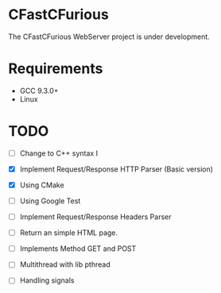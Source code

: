 # CFastCFurious

The CFastCFurious WebServer project is under development.

# Requirements

- GCC 9.3.0+
- Linux

# TODO

 - [ ] Change to C++ syntax I
 - [x] Implement Request/Response HTTP Parser (Basic version)
 - [x] Using CMake
 - [ ] Using Google Test
 - [ ] Implement Request/Response Headers Parser
 - [ ] Return an simple HTML page.
 - [ ] Implements Method GET and POST
 - [ ] Multithread with lib pthread
 - [ ] Handling signals
 

